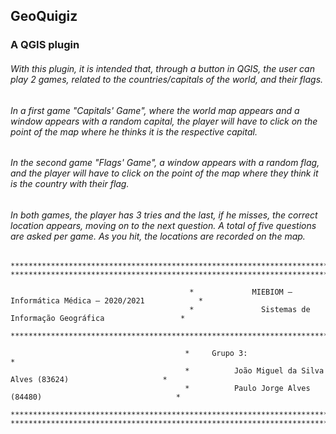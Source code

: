 
## GeoQuigiz 
### A QGIS plugin

###### With this plugin, it is intended that, through a button in QGIS, the user can play 2 games, related to the countries/capitals of the world, and their flags.

###### In a first game "Capitals' Game", where the world map appears and a window appears with a random capital, the player will have to click on the point of the map where he thinks it is the respective capital.

###### In the second game "Flags' Game", a window appears with a random flag, and the player will have to click on the point of the map where they think it is the country with their flag. 

###### In both games, the player has 3 tries and the last, if he misses, the correct location appears, moving on to the next question. A total of five questions are asked per game. As you hit, the locations are recorded on the map.


```                                 
****************************************************************************************************************************************
****************************************************************************************************************************************
                                                                
                                        *             MIEBIOM – Informática Médica – 2020/2021            *
                                        *               Sistemas de Informação Geográfica                 *
 
****************************************************************************************************************************************
 
                                       *     Grupo 3:                                                    *
                                       *          João Miguel da Silva Alves (83624)                     *
                                       *          Paulo Jorge Alves (84480)                              *
 
****************************************************************************************************************************************
****************************************************************************************************************************************
``` 

